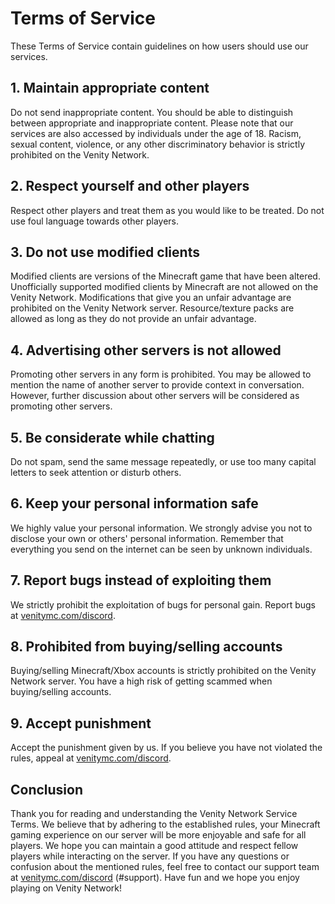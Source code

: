 # Terms of Service

These Terms of Service contain guidelines on how users should use our services.

## 1. Maintain appropriate content
Do not send inappropriate content. You should be able to distinguish between appropriate and inappropriate content. Please note that our services are also accessed by individuals under the age of 18. Racism, sexual content, violence, or any other discriminatory behavior is strictly prohibited on the Venity Network.

## 2. Respect yourself and other players
Respect other players and treat them as you would like to be treated. Do not use foul language towards other players.

## 3. Do not use modified clients
Modified clients are versions of the Minecraft game that have been altered. Unofficially supported modified clients by Minecraft are not allowed on the Venity Network.
Modifications that give you an unfair advantage are prohibited on the Venity Network server. Resource/texture packs are allowed as long as they do not provide an unfair advantage.

## 4. Advertising other servers is not allowed
Promoting other servers in any form is prohibited. You may be allowed to mention the name of another server to provide context in conversation. However, further discussion about other servers will be considered as promoting other servers.

## 5. Be considerate while chatting
Do not spam, send the same message repeatedly, or use too many capital letters to seek attention or disturb others.

## 6. Keep your personal information safe
We highly value your personal information. We strongly advise you not to disclose your own or others' personal information. Remember that everything you send on the internet can be seen by unknown individuals.

## 7. Report bugs instead of exploiting them
We strictly prohibit the exploitation of bugs for personal gain. Report bugs at [venitymc.com/discord](https://venitymc.com/discord).

## 8. Prohibited from buying/selling accounts
Buying/selling Minecraft/Xbox accounts is strictly prohibited on the Venity Network server. You have a high risk of getting scammed when buying/selling accounts.

## 9. Accept punishment
Accept the punishment given by us. If you believe you have not violated the rules, appeal at [venitymc.com/discord](https://venitymc.com/discord).

## Conclusion
Thank you for reading and understanding the Venity Network Service Terms. We believe that by adhering to the established rules, your Minecraft gaming experience on our server will be more enjoyable and safe for all players. We hope you can maintain a good attitude and respect fellow players while interacting on the server. If you have any questions or confusion about the mentioned rules, feel free to contact our support team at [venitymc.com/discord](https://venitymc.com/discord) (#support). Have fun and we hope you enjoy playing on Venity Network!
